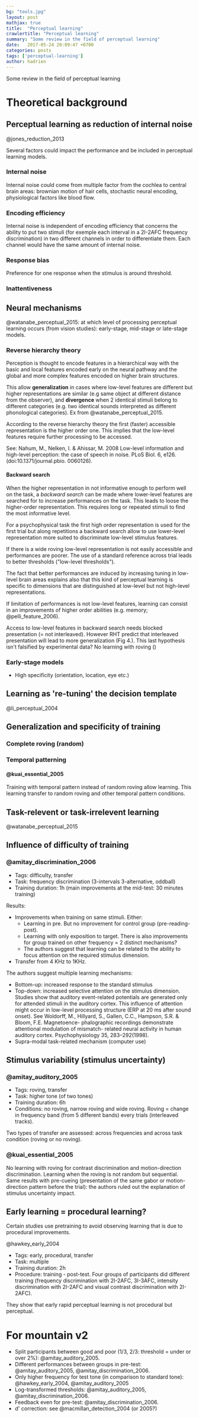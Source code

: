 ```yaml
---
bg: "tools.jpg"
layout: post
mathjax: true
title:  "Perceptual learning"
crawlertitle: "Perceptual learning"
summary: "Some review in the field of perceptual learning"
date:   2017-05-24 20:09:47 +0700
categories: posts
tags: ['perceptual-learning']
author: hadrien
---
```


Some review in the field of perceptual learning

# Theoretical background

## Perceptual learning as reduction of internal noise

@jones_reduction_2013

Several factors could impact the performance and be included in perceptual learning models.

### Internal noise

Internal noise could come from multiple factor from the cochlea to central brain areas: brownian motion of hair cells, stochastic neural encoding, physiological factors like blood flow.

### Encoding efficiency

Internal noise is independent of encoding efficiency that concerns the ability to put two stimuli (for exemple each interval in a 2I-2AFC frequency discrimination) in two different channels in order to differentiate them. Each channel would have the same amount of internal noise.

### Response bias

Preference for one response when the stimulus is around threshold.

### Inattentiveness



## Neural mechanisms

@watanabe_perceptual_2015: at which level of processing perceptual learning occurs (from vision studies): early-stage, mid-stage or late-stage models.

### Reverse hierarchy theory

Perception is thought to encode features in a hierarchical way with the basic and local features encoded early on the neural pathway and the global and more complex features encoded on higher brain structures.

This allow **generalization** in cases where low-level features are different but higher representations are similar (e.g same object at different distance from the observer), and **divergence** when 2 identical stimuli belong to different categories (e.g. two identical sounds interpreted as different phonological categories). Ex from @watanabe_perceptual_2015.

According to the reverse hierarchy theory the first (faster) accessible representation is the higher order one. This implies that the low-level features require further processing to be accessed.

See: Nahum, M., Nelken, I. & Ahissar, M. 2008 Low-level information and high-level perception: the case of speech in noise. PLoS Biol. 6, e126. (doi:10.1371/journal.pbio. 0060126).

#### Backward search

When the higher representation in not informative enough to perform well on the task, a *backward search* can be made where lower-level features are searched for to increase performances on the task. This leads to loose the higher-order representation. This requires long or repeated stimuli to find the most informative level.

For a psychophysical task the first high order representation is used for the first trial but along repetitions a backward search allow to use lower-level representation more suited to discriminate low-level stimulus features.

If there is a wide roving low-level representation is not easily accessible and performances are poorer. The use of a standard reference across trial leads to better thresholds ("low-level thresholds").

The fact that better performances are induced by increasing tuning in low-level brain areas explains also that this kind of perceptual learning is specific to dimensions that are distinguished at low-level but not high-level representations.

If limitation of performances is not low-level features, learning can consist in an improvements of higher order abilities (e.g. memory; @pelli_feature_2006).

Access to low-level features in backward search needs blocked presentation (= not interleaved). However RHT predict that interleaved presentation will lead to more generalization (Fig 4.). This last hypothesis isn't falsified by experimental data? No learning with roving ()



### Early-stage models

- High specificity (orientation, location, eye etc.)

## Learning as 're-tuning' the decision template

@li_perceptual_2004

## Generalization and specificity of training

### Complete roving (random)

### Temporal patterning

#### @kuai_essential_2005

Training with temporal pattern instead of random roving allow learning. This learning transfer to random roving and other temporal pattern conditions.

## Task-relevent or task-irrelevent learning

@watanabe_perceptual_2015



## Influence of difficulty of training

### @amitay_discrimination_2006

- Tags: difficulty, transfer
- Task: frequency discrimination (3-intervals 3-alternative, oddball)
- Training duration: 1h (main improvements at the mid-test: 30 minutes training)

Results:

- Improvements when training on same stimuli. Either:
    + Learning in pre. But no improvement for control group (pre-reading-post).
    + Learning with only exposition to target. There is also improvements for group trained on other frequency = 2 distinct mechanisms?
    + The authors suggest that learning can be related to the ability to focus attention on the required stimulus dimension.
- Transfer from 4 KHz to 1KHz.

The authors suggest multiple learning mechanisms:

- Bottom-up: increased response to the standard stimulus
- Top-down: increased selective attention on the stimulus dimension. Studies show that auditory event-related potentials are generated only for attended stimuli in the auditory cortex. This influence of attention might occur in low-level processing structure (ERP at 20 ms after sound onset). See Woldorff, M., Hillyard, S., Gallen, C.C., Hampson, S.R. & Bloom, F.E. Magnetoence- phalographic recordings demonstrate attentional modulation of mismatch- related neural activity in human auditory cortex. Psychophysiology 35, 283–292(1998).
- Supra-modal task-related mechanism (computer use)

## Stimulus variability (stimulus uncertainty)

### @amitay_auditory_2005

- Tags: roving, transfer
- Task: higher tone (of two tones)
- Training duration: 6h
- Conditions: no roving, narrow roving and wide roving. Roving = change in frequency band (from 5 different bands) every trials (interleaved tracks).

Two types of transfer are assessed: across frequencies and across task condition (roving or no roving).

### @kuai_essential_2005

No learning with roving for contrast discrimination and motion-direction discrimination. Learning when the roving is not random but sequential. Same results with pre-cueing (presentation of the same gabor or motion-direction pattern before the trial): the authors ruled out the explanation of stimulus uncertainty impact.

## Early learning = procedural learning?

Certain studies use pretraining to avoid observing learning that is due to procedural improvements.

@hawkey_early_2004

- Tags: early, procedural, transfer
- Task: multiple
- Training duration: 2h
- Procedure: training - post-test. Four groups of participants did different training (frequency discrimination with 2I-2AFC, 3I-3AFC, intensity discrimination with 2I-2AFC and visual contrast discrimination with 2I-2AFC).

They show that early rapid perceptual learning is not procedural but perceptual.

# For mountain v2

- Split participants between good and poor (1/3, 2/3: threshold = under or over 2%): @amitay_auditory_2005.
- Different performances between groups in pre-test: @amitay_auditory_2005, @amitay_discrimination_2006.
- Only higher frequency for test tone (in comparison to standard tone): @hawkey_early_2004, @amitay_auditory_2005
- Log-transformed thresholds: @amitay_auditory_2005, @amitay_discrimination_2006.
- Feedback even for pre-test: @amitay_discrimination_2006.
- d' correction: see @macmillan_detection_2004 (or 2005?)



